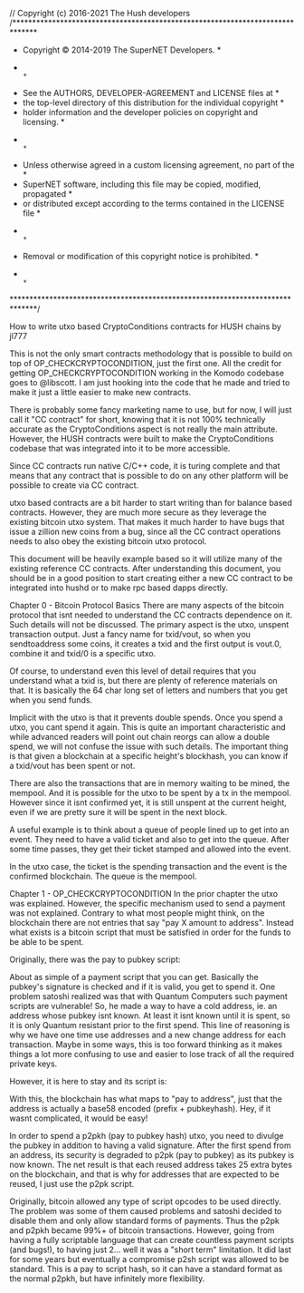 // Copyright (c) 2016-2021 The Hush developers
/******************************************************************************
 * Copyright © 2014-2019 The SuperNET Developers.                             *
 *                                                                            *
 * See the AUTHORS, DEVELOPER-AGREEMENT and LICENSE files at                  *
 * the top-level directory of this distribution for the individual copyright  *
 * holder information and the developer policies on copyright and licensing.  *
 *                                                                            *
 * Unless otherwise agreed in a custom licensing agreement, no part of the    *
 * SuperNET software, including this file may be copied, modified, propagated *
 * or distributed except according to the terms contained in the LICENSE file *
 *                                                                            *
 * Removal or modification of this copyright notice is prohibited.            *
 *                                                                            *
 ******************************************************************************/

How to write utxo based CryptoConditions contracts for HUSH chains
by jl777

This is not the only smart contracts methodology that is possible to build on top of OP_CHECKCRYPTOCONDITION, just the first one. All the credit for getting OP_CHECKCRYPTOCONDITION working in the Komodo codebase goes to @libscott. I am just hooking into the code that he made and tried to make it just a little easier to make new contracts.

There is probably some fancy marketing name to use, but for now, I will just call it "CC contract" for short, knowing that it is not 100% technically accurate as the CryptoConditions aspect is not really the main attribute. However, the HUSH contracts were built to make the CryptoConditions codebase that was integrated into it to be more accessible.

Since CC contracts run native C/C++ code, it is turing complete and that means that any contract that is possible to do on any other platform will be possible to create via CC contract.

utxo based contracts are a bit harder to start writing than for balance based contracts. However, they are much more secure as they leverage the existing bitcoin utxo system. That makes it much harder to have bugs that issue a zillion new coins from a bug, since all the CC contract operations needs to also obey the existing bitcoin utxo protocol.

This document will be heavily example based so it will utilize many of the existing reference CC contracts. After understanding this document, you should be in a good position to start creating either a new CC contract to be integrated into hushd or to make rpc based dapps directly.

Chapter 0 - Bitcoin Protocol Basics
There are many aspects of the bitcoin protocol that isnt needed to understand the CC contracts dependence on it. Such details will not be discussed. The primary aspect is the utxo, unspent transaction output. Just a fancy name for txid/vout, so when you sendtoaddress some coins, it creates a txid and the first output is vout.0, combine it and txid/0 is a specific utxo.

Of course, to understand even this level of detail requires that you understand what a txid is, but there are plenty of reference materials on that. It is basically the 64 char long set of letters and numbers that you get when you send funds.

Implicit with the utxo is that it prevents double spends. Once you spend a utxo, you cant spend it again. This is quite an important characteristic and while advanced readers will point out chain reorgs can allow a double spend, we will not confuse the issue with such details. The important thing is that given a blockchain at a specific height's blockhash, you can know if a txid/vout has been spent or not.

There are also the transactions that are in memory waiting to be mined, the mempool. And it is possible for the utxo to be spent by a tx in the mempool. However since it isnt confirmed yet, it is still unspent at the current height, even if we are pretty sure it will be spent in the next block.

A useful example is to think about a queue of people lined up to get into an event. They need to have a valid ticket and also to get into the queue. After some time passes, they get their ticket stamped and allowed into the event.

In the utxo case, the ticket is the spending transaction and the event is the confirmed blockchain. The queue is the mempool.


Chapter 1 - OP_CHECKCRYPTOCONDITION
In the prior chapter the utxo was explained. However, the specific mechanism used to send a payment was not explained. Contrary to what most people might think, on the blockchain there are not entries that say "pay X amount to address". Instead what exists is a bitcoin script that must be satisfied in order for the funds to be able to be spent.

Originally, there was the pay to pubkey script:
<pubkey> <checksig>

About as simple of a payment script that you can get. Basically the pubkey's signature is checked and if it is valid, you get to spend it. One problem satoshi realized was that with Quantum Computers such payment scripts are vulnerable! So, he made a way to have a cold address, ie. an address whose pubkey isnt known. At least it isnt known until it is spent, so it is only Quantum resistant prior to the first spend. This line of reasoning is why we have one time use addresses and a new change address for each transaction. Maybe in some ways, this is too forward thinking as it makes things a lot more confusing to use and easier to lose track of all the required private keys.

However, it is here to stay and its script is:
<hash the pubkey> <pubkey> <verify hash matches> <checksig>

With this, the blockchain has what maps to "pay to address", just that the address is actually a base58 encoded (prefix + pubkeyhash). Hey, if it wasnt complicated, it would be easy!

In order to spend a p2pkh (pay to pubkey hash) utxo, you need to divulge the pubkey in addition to having a valid signature. After the first spend from an address, its security is degraded to p2pk (pay to pubkey) as its pubkey is now known. The net result is that each reused address takes 25 extra bytes on the blockchain, and that is why for addresses that are expected to be reused, I just use the p2pk script.

Originally, bitcoin allowed any type of script opcodes to be used directly. The problem was some of them caused problems and satoshi decided to disable them and only allow standard forms of payments. Thus the p2pk and p2pkh became 99%+ of bitcoin transactions. However, going from having a fully scriptable language that can create countless payment scripts (and bugs!), to having just 2... well it was a "short term" limitation. It did last for some years but eventually a compromise p2sh script was allowed to be standard. This is a pay to script hash, so it can have a standard format as the normal p2pkh, but have infinitely more flexibility.

<hash the script> <script> <verify hash matches>

Wait, something is wrong! If it was just that, then anybody that found out what the required script (called redeemscript) was, they could just spend it. I forgot to say that the redeemscript is then used to determine if the payment can be spent or not. So you can have a normal p2pk or p2pkh redeemscript inside a p2sh script.

OK, I know that just got really confusing. Let us have a more clear example:

redeemscript <- pay to pubkey
p2sh becomes the hash of the redeem script + the compares

So to spend it, you need to divulge the redeemscript, which in turn requires you to divulge the pubkey. Put it all together and the p2sh mechanism verifies you not only had the correct redeemscript by comparing its hash, but that when the redeemscript is run, it is satisfied. In this case, that the pubkey's signature was valid.

If you are still following, there is some good news! OP_CHECKCRYPTOCONDITION scripts are actually simpler than p2sh scripts in some sense as there isnt this extra level of script inside a scripthash. @libscott implemented the addition of OP_CHECKCRYPTOCONDITION to the set of bitcoin opcodes and what it does is makes sure that a CryptoConditions script is properly signed.

Which gets us to the CryptoConditions specification, which is a monster of a IETF (Internet standards) draft and has hundred(s) of pages of specification. I am sure you are happy to know that you dont really need to know about it much at all! Just know that you can create all sorts of cryptoconditions and its binary encoding can be used in a bitcoin utxo. If the standard CC contracts dont have the power you need, it is always possible to expand on it. So far, most all the CC contracts only need the power of a 1of1 CC script, which is 1 signature combined with custom constraints. The realtime payment channels CC is the only one of the reference CC contracts so far that didnt fit into this model, it needed a 1of2 CC script.

The best part is that all these opcode level things are not needed at all. I just wanted to explain it for those that need to know all the details of everything.

Chapter 2 - CC contract basics
Each CC contract has an eval code, this is just an arbitrary number that is associated with a specific CC contract. The details about a specific CC contract are all determined by the validation logic, that is ultimately what implements a CC contract.

However, unlike the normal bitcoin payments, where it is validated with only information in the transaction, a CC contract has the power to do pretty much anything. It has full access to the blockchain and even the mempool, though using mempool information is inherently more risky and needs to be done carefully or for exclusions, rather than inclusions.

However, this is the CC contract basics chapter, so let us ignore mempool issues and deal with just the basics. Fundamentally there is no structure for OP_CHECKCRYPTOCONDITION serialized scripts, but if you are like me, you want to avoid having to read and understand a 1000 page IETF standard. What we really want to do is have a logical way to make a new contract and have it be able to be coded and debugged in an efficient way.

That means to just follow a known working template and only changing the things where the existing templates are not sufficient, ie. the core differentiator of your CC contract.

In the ~/komodo/src/cc/eval.h file all the eval codes are defined, currently:

#define FOREACH_EVAL(EVAL)             \
EVAL(EVAL_IMPORTPAYOUT, 0xe1)  \
EVAL(EVAL_IMPORTCOIN,   0xe2)  \
EVAL(EVAL_ASSETS,   0xe3)  \
EVAL(EVAL_FAUCET, 0xe4) \
EVAL(EVAL_REWARDS, 0xe5) \
EVAL(EVAL_DICE, 0xe6) \
EVAL(EVAL_FSM, 0xe7) \
EVAL(EVAL_AUCTION, 0xe8) \
EVAL(EVAL_LOTTO, 0xe9) \
EVAL(EVAL_HEIR, 0xea) \
EVAL(EVAL_CHANNELS, 0xeb) \
EVAL(EVAL_ORACLES, 0xec) \
EVAL(EVAL_PRICES, 0xed) \
EVAL(EVAL_PEGS, 0xee) \
EVAL(EVAL_TRIGGERS, 0xef) \
EVAL(EVAL_PAYMENTS, 0xf0) \
EVAL(EVAL_GATEWAYS, 0xf1)

Ultimately, we will probably end up with all 256 eval codes used, for now there is plenty of room. I imagined that similar to my coins repo, we can end up with a much larger than 256 number of CC contracts and you select the 256 that you want active for your blockchain. That does mean any specific chain will be limited to "only" having 256 contracts. Since there seems to be so few actually useful contracts so far, this limit seems to be sufficient. I am told that the evalcode can be of any length, but the current CC contracts assumes it is one byte.

The simplest CC script would be one that requires a signature from a pubkey along with a CC validation. This is the equivalent of the pay to pubkey bitcoin script and is what most of the initial CC contracts use. Only the channels one needed more than this and it will be explained in its chapter.

We end up with CC scripts of the form (evalcode) + (pubkey) + (other stuff), dont worry about the other stuff, it is automatically handled with some handy internal functions. The important thing to note is that each CC contract of this form needs a single pubkey and eval code and from that we get the CC script. Using the standard bitcoin's "hash and make an address from it" method, this means that the same pubkey will generate a different address for each different CC contract!

This is an important point, so I will say it in a different way. In bitcoin there used to be uncompressed pubkeys which had both the right and left half combined, into a giant 64 byte pubkey. But since you can derive one from the other, compressed pubkeys became the standard, that is why you have bitcoin pubkeys of 33 bytes instead of 65 bytes. There is a 02, 03 or 04 prefix, to mean odd or even or big pubkey. This means there are two different pubkeys for each privkey, the compressed and uncompressed. And in fact you can have two different bitcoin protocol addresses that are spendable by the same privkey. If you use some paper wallet generators, you might have noticed this.

CC contracts are like that, where each pubkey gets a different address for each evalcode. It is the same pubkey, just different address due to the actual script having a different evalcode, it ends up with a different hash and thus a different address. Now funds send to a specific CC address is only accessible by that CC contract and must follow the rules of that contract.

I also added another very useful feature where the convention is for each CC contract to have a special address that is known to all, including its private key. Before you panic about publishing the private key, remember that to spend a CC output, you need to properly sign it AND satisfy all the rules. By everyone having the privkey for the CC contract, everybody can do the "properly sign" part, but they still need to follow the rest of the rules.

From a user's perspective, there is the global CC address for a CC contract and some contracts also use the user pubkey's CC address. Having a pair of new addresses for each contract can get a bit confusing at first, but eventually we will get easy to use GUI that will make it all easy to use.


Chapter 3 - CC vins and vouts
You might want to review the bitcoin basics and other materials to refresh about how bitcoin outputs become inputs. It is a bit complicated, but ultimately it is about one specific amount of coins that are spent, once spent it is combined with the other coins that are also spent in that transaction and then various outputs are created.

vin0 + vin1 + vin2 -> vout0 + vout1

That is a 3 input, 2 output transaction. The value from the three inputs are combined and then split into vout0 and vout1, each of the vouts gets a spend script that must be satisfied to be able to be spent. Which means for all three of out vins, all the requirements (as specified in the output that created them) are satisfied.

Yes, I know this is a bit too complicated without a nice chart, so we will hope that a nice chart is added here:

[nice chart goes here]

Out of all the aspects of the CC contracts, the flexibility that different vins and vouts created was the biggest surprise. When I started writing the first of these a month ago, I had no idea the power inherent in the smart utxo contracts. I was just happy to have a way to lock funds and release them upon some specific conditions.

After the assets/tokens CC contract, I realized that it was just a tip of the iceberg. I knew it was Turing complete, but after all these years of restricted bitcoin script, to have the full power of any arbitrary algorithm, it was eye opening. Years of writing blockchain code and having really bad consequences with every bug naturally makes you gun shy about doing aggressive things at the consensus level. And that is the way it should be, if not very careful, some really bad things can and do happen. The foundation of building on top of the existing (well tested and reliable) utxo system is what makes the CC contracts less likely for the monster bugs. That being said, lack of validation can easily allow an improperly coded CC contract to have its funds drained.

The CC contract breaks out of the standard limitations of a bitcoin transaction. Already, what I wrote explains the reason, but it was not obvious even to me at first, so likely you might have missed it too. If you are wondering what on earth I am talking about, THAT is what I am talking about!

To recap, we have now a new standard bitcoin output type called a CC output. Further, there can be up to 256 different types of CC outputs active on any given blockchain. We also know that to spend any output, you need to satisfy its spending script, which in our case is the signature and whatever constraints the CC validation imposes. We also have the convention of a globally shared keypair, which gives us a general CC address that can have funds sent to it, along with a user pubkey specific CC address.

Let us go back to the 3+2 transaction example:

vin0 + vin1 + vin2 -> vout0 + vout1

Given the prior paragraph, try to imagine the possibilities the simple 3+2 transaction can be. Each vin could be a normal vin, from the global contract address, the user's CC address and the vouts can also have this range. Theoretically, there can be 257 * 257 * 257 * 257 * 257 forms of a 3+2 transaction!

In reality, we really dont want that much degrees of freedom as it will ensure a large degree of bugs! So we need to reduce things to a more manageable level where there are at most 3 types for each, and preferably just 1 type. That will make the job of validating it much simpler and simple is better as long as we dont sacrifice the power. We dont.

Ultimately the CC contract is all about how it constrains its inputs, but before it can constrain them, they need to be created as outputs. More about this in the CC validation chapter.

Chapter 4 - CC rpc extensions
Currently, CC contracts need to be integrated at the source level. This limits who is able to create and add new CC contracts, which at first is good, but eventually will be a too strict limitation. The runtime bindings chapter will touch on how to break out of the source based limitation, but there is another key interface level, the RPC.

By convention, each CC contract adds an associated set of rpc calls to the hush-cli. This not only simplifies the creation of the CC contract transactions, it further will allow dapps to be created just via rpc calls. That will require there being enough foundational CC contracts already in place. As we find new usecases that cannot be implemented via rpc, then a new CC contract is made that can handle that (and more) and the power of the rpc level increases. This is a long term process.

The typical rpc calls that are added <CC>address, <CClist>, <CCinfo> return the various special CC addresses, the list of CC contract instances and info about each CC contract instance. Along with an rpc that creates a CC instance and of course the calls to invoke a CC instance.

The role of the rpc calls are to create properly signed rawtransactions that are ready for broadcasting. This then allows using only the rpc calls to not only invoke but to create a specific instance of a CC. The faucet contract is special in that it only has a single instance, so some of these rpc calls are skipped.

So, there is no MUSTHAVE rpc calls, just a sane convention to follow so it fits into the general pattern.

One thing that I forgot to describe was how to create a special CC address and even though this is not really an rpc issue, it is kind of separate from the core CC functions, so I will show how to do it here:

const char *FaucetCCaddr = "R9zHrofhRbub7ER77B7NrVch3A63R39GuC";
const char *FaucetNormaladdr = "RKQV4oYs4rvxAWx1J43VnT73rSTVtUeckk";
char FaucetCChexstr[67] = { "03682b255c40d0cde8faee381a1a50bbb89980ff24539cb8518e294d3a63cefe12" };
uint8_t FaucetCCpriv[32] = { 0xd4, 0x4f, 0xf2, 0x31, 0x71, 0x7d, 0x28, 0x02, 0x4b, 0xc7, 0xdd, 0x71, 0xa0, 0x39, 0xc4, 0xbe, 0x1a, 0xfe, 0xeb, 0xc2, 0x46, 0xda, 0x76, 0xf8, 0x07, 0x53, 0x3d, 0x96, 0xb4, 0xca, 0xa0, 0xe9 };

Above are the specifics for the faucet CC, but each one has the equivalent in CCcustom.cpp. At the bottom of the file is a big switch statement where these values are copied into an in memory data structure for each CC type. This allows all the CC codebase to access these special addresses in a standard way.

In order to get the above values, follow these steps:
A. use getnewaddress to get a new address and put that in the <CC>Normaladdr = ""; line
B. use validateaddress <newaddress from A> to get the pubkey, which is put into the <CC>hexstr[67] = ""; line
C. stop the daemon and start with -pubkey=<pubkey from B> and do a <CC>address rpc call. In the console you will get a printout of the hex for the privkey, assuming the if ( 0 ) in Myprivkey() is enabled (CCutils.cpp)
D. update the CCaddress and privkey and dont forget to change the -pubkey= parameter

The first rpc command to add is <CC>address and to do that, add a line to rpcserver.h and update the commands array in rpcserver.cpp

In the rpcwallet.cpp file you will find the actual rpc functions, find one of the <CC>address ones, copy paste, change the eval code to your eval code and customize the function. Oh, and dont forget to add an entry into eval.h

Now you have made your own CC contract, but it wont link as you still need to implement the actual functions of it. This will be covered in the following chapters.


Chapter 5 - CC validation
CC validation is what its all about, not the "hokey pokey"!

Each CC must have its own validation function and when the blockchain is validating a transaction, it will call the CC validation code. It is totally up to the CC validation whether to validate it or not.

Any set of rules that you can think of and implement can be part of the validation. Make sure that there is no ambiguity! Make sure that all transactions that should be rejected are in fact rejected.

Also, make sure any rpc calls that create a CC transaction dont create anything that doesnt validate.

Really, that is all that needs to be said about validation that is generic, as it is just a concept and gets a dedicated function to determine if a transaction is valid or not.

For most of the initial CC contracts, I made a function code for various functions of the CC contract and add that along with the creation txid. That enables the validation of the transactions much easier, as the required data is right there in the opreturn.

You do need to be careful not to cause a deadlock as the CC validation code is called while already locked in the main loop of the bitcoin protocol. As long as the provided CC contracts are used as models, you should keep out of deadlock troubles.


Chapter 6 - faucet example
Finally, we are ready for the first actual example of a CC contract. The faucet. This is a very simple contract and it ran into some interesting bugs in the first incarnation.

The code in ~/komodo/src/cc/faucet.cpp is the ultimate documentation for it with all the details, so I will just address the conceptual issues here.

The idea is that people send funds to the faucet by locking it in faucet's global CC address and anybody is allowed to create a faucetget transaction that spends it.

There are only 7 functions in faucet.cpp, a bit over 200 lines including comments. The first three are for validation, the last four for the rpc calls to use.

int64_t IsFaucetvout(struct CCcontract_info *cp,const CTransaction& tx,int32_t v)

bool FaucetExactAmounts(struct CCcontract_info *cp,Eval* eval,const CTransaction &tx,int32_t minage,uint64_t txfee)

bool FaucetValidate(struct CCcontract_info *cp,Eval* eval,const CTransaction &tx)

int64_t AddFaucetInputs(struct CCcontract_infoCC_info *cp,CMutableTransaction &mtx,CPubKey pk,int64_t total,int32_t maxinputs)

std::string FaucetGet(uint64_t txfee)

std::string FaucetFund(uint64_t txfee,int64_t funds)

UniValue FaucetInfo()

Functions in rpcwallet implement:

faucetaddress fully implemented in rpcwallet.cpp
faucetfund calls FaucetFund
faucetget calls FaucetGet
faucetinfo calls FaucetInfo

Now you might not be a programmer, but I hope you are able to understand the above sequence. user types in a cli call, hush-cli processes it by calling the rpc function, which in turn calls the function inside faucet.cpp

No magic, just simple conversion of a user command line call that runs code inside the hushd. Both the faucetfund and faucetget create properly signed rawtransaction that is ready to be broadcast to the network using the standard sendrawtransaction rpc. It doesnt automatically do this to allow the GUI to have a confirmation step with all the details before doing an irrevocable CC contract transaction.

faucetfund allows anybody to add funds to the faucet
faucetget allows anybody to get 0.1 coins from the faucet as long as they dont violate the rules.

And we come to what it is all about. The rules of the faucet. Initially it was much less strict and that allowed it to be drained slowly, but automatically and it prevented most from being able to use the faucet.

To make it much harder to leech, it was made so each faucetget returned only 0.1 coins (down from 1.0) so it was worth 90% less. It was also made so that it had to be to a fresh address with less than 3 transactions. Finally each txid was constrained to start and end with 00! This is a cool trick to force usage of precious CPU time (20 to 60 seconds depending on system) to generate a valid txid. Like PoW mining for the txid and I expect other CC contracts to use a similar mechanism if they want to rate limit usage.

Combined, it became such a pain to get 0.1 coins, the faucet leeching problem was solved. It might not seem like too much trouble to change an address to get another 0.1 coins, but the way things are setup you need to launch the hushd -pubkey=<your pubkey> to change the pubkey that is active for a node. That means to change the pubkey being used, the hushd needs to be restarted and this creates a lot of issues for any automation trying to do this. Combined with the PoW required, only when 0.1 coins becomes worth a significant effort will faucet leeching return. In that case, the PoW requirement can be increased and coin amount decreased, likely with a faucet2 CC contract as I dont expect many such variations to be needed.

Chapter 7 - rewards example
The next CC contract in complexity is the rewards CC contract. This is designed to capture what most people like about masternodes, without anything else, ie. the rewards!

The idea is to allow people to lock funds for some amount of time and get an extra reward. We also want to support having more than one rewards plan at a time and to allow customization of plan details. One twist that makes it a bit unexpected is that anybody should be able to unlock the funds that were locked, as long as it ends up in the locking address. The reason for this is that SPV servers want to be supported and while locking can be done via normal sendrawtransaction, it requires a native node to do the unlocking. By allowing anybody to be able to unlock, then there can be a special node that unlocks all locked funds when they are ready. This way, from the user's point of view, they lock the funds and after it is matured, it reappears in their wallet.

The above requirements leads us to using the global CC address for the rewards contract to lock the funds in. That allows anybody to properly sign the unlock, but of course that is not enough, we need to make sure they are following all the unlock requirements. Primarily that the funds go back to the locking address.

The four aspects of the rewards plan that are customizable are:
APR, minseconds, maxseconds, mindeposit

This allows each plan to set a different APR (up to 25%, anything above is becoming silly), the minimum time funds must be locked, the maximum time they are earning rewards and the minimum that can be deposited.

So the tx that creates the rewards plan will have these attributes and it is put into the OP_RETURN data. All the other calls will reference the plan creation txid and inherit these parameters from the creation tx. This means it is an important validation to do, to make sure the funding txid is a valid funding txid.

Since it is possible that the initial funding will be used up, there needs to be a way for more funding to be added to the rewards plan.

Having multiple possible rewards plans means it is useful to have rpc calls to get information about them. Hence: rewardslist returns the list of rewards creation txids and rewardsinfo <txid> returns the details about a specific rewards plan.

A locking transaction sends funds to the rewards CC address, along with a normal (small) tx to the address that the unlock should go to. This allows the validation of the proper unlocking. Also, it is important to make sure only locking transactions are able to be unlocked. Additionally, the minimum time needs to elapse before unlocking is allowed.

All of these things are done in rewards.cpp, with the validation code being about 200 lines and a total of 700 lines or so. Bigger than faucet, but most of the code is the non-consensus code to create the proper transactions. In order to simplify the validation, specific vin and vout positions are designated to have specific required values:

createfunding
vins.*: normal inputs
vout.0: CC vout for funding
vout.1: normal marker vout for easy searching
vout.2: normal change
vout.n-1: opreturn 'F' sbits APR minseconds maxseconds mindeposit

addfunding
vins.*: normal inputs
vout.0: CC vout for funding
vout.1: normal change
vout.n-1: opreturn 'A' sbits fundingtxid

lock
vins.*: normal inputs
vout.0: CC vout for locked funds
vout.1: normal output to unlock address
vout.2: change
vout.n-1: opreturn 'L' sbits fundingtxid

unlock
vin.0: locked funds CC vout.0 from lock
vin.1+: funding CC vout.0 from 'F' and 'A' and 'U'
vout.0: funding CC change
vout.1: normal output to unlock address
vout.n-1: opreturn 'U' sbits fundingtxid

It is recommended to create such a vin/vout allocation for each CC contract to make sure that the rpc calls that create the transaction and the validation code have a specific set of constraints that can be checked for.

Chapter 8 - assets example
In some respects the assets CC is the most complex, it was actually the first one that I coded. It is however using a simple model, even for the DEX functions, so while it is quite involved, it does not have the challenge/response complexity of dice.

There are two major aspects to creating tokens. First is to create and track it, down to every specific satoshi. The second is solving how to implement DEX functions of trading assets.

The model used is "colored coins". This means that the token creating txid issues the assets as denoted by all the satoshis, so locking 1 COIN issues 100 million tokens. This multiplication will allow creation of plenty of assets. We want to preserve all the tokens created across all allowed operations. The way this is achieved is that all operations attaches the token creation txid in its OP_RETURN, along with the specified operation.

Ownership of tokens are represented by the colored satoshis in the CC address for the user's pubkey. This allows using the standard utxo system to automatically track ownership of the tokens. This automatic inheritance is one of the big advantages of utxo CC contracts that compensates for the slightly more work needed to implement a CC contract.

So now we have the standard CC addresss, list and info commands that provide the CC addresses, list of all tokens and info on specific tokens and the ability to create and transfer tokens. Any amount of tokens can be created from 1 to very large numbers and using standard addressbalance, addressutxo type of commands, the details of all assets owned can be determined for a specific pubkey.

Now we can solve the DEX part of the tokenization, which turns out to be much simpler than initially imagined. We start with bidding for a specific token. Funds for the bid are locked into the global CC address, along with the desired token and price. This creates a bid utxo that is able to be listed via an orderbook rpc call. To fill the bid, a specific bid utxo is spent with the appropriate number of assets and change and updated price for the unfilled amount. if the entire amount is filled, then it wont appear in the orderbook anymore.

asks work by locking assets along with the required price. Partial fills can be supported and the rpc calls can mask the utxo-ness of the funds/assets needed by automatically gathering the required amount of funds to fill the specific amount.

With calls to cancel the pending bid or ask, we get a complete set of rpc calls that can support a COIN-centric DEX.

In the future, it is expected that a token swap rpc can be supported to allow directly swapping one token for another, but at first it is expected that there wont be sufficient volumes for such token to token swaps, so it was left out of the initial implementation.

With just these rpc calls and associated validation, we get the ability to issue tokens and trade them on a DEX!

create
vin.0: normal input
vout.0: issuance assetoshis to CC
vout.1: tag sent to normal address of AssetsCCaddress
vout.2: normal output for change (if any)
vout.n-1: opreturn [EVAL_ASSETS] ['c'] [origpubkey] "<assetname>" "<description>"

transfer
vin.0: normal input
vin.1 .. vin.n-1: valid CC outputs
vout.0 to n-2: assetoshis output to CC
vout.n-2: normal output for change (if any)
vout.n-1: opreturn [EVAL_ASSETS] ['t'] [assetid]

buyoffer:
vins.*: normal inputs (bid + change)
vout.0: amount of bid to unspendable
vout.1: normal output for change (if any)
vout.n-1: opreturn [EVAL_ASSETS] ['b'] [assetid] [amount of asset required] [origpubkey]

cancelbuy:
vin.0: normal input
vin.1: unspendable.(vout.0 from buyoffer) buyTx.vout[0]
vout.0: vin.1 value to original pubkey buyTx.vout[0].nValue -> [origpubkey]
vout.1: normal output for change (if any)
vout.n-1: opreturn [EVAL_ASSETS] ['o'] [assetid]

fillbuy:
vin.0: normal input
vin.1: unspendable.(vout.0 from buyoffer) buyTx.vout[0]
vin.2+: valid CC output satisfies buyoffer (*tx.vin[2])->nValue
vout.0: remaining amount of bid to unspendable
vout.1: vin.1 value to signer of vin.2
vout.2: vin.2 assetoshis to original pubkey
vout.3: CC output for assetoshis change (if any)
vout.4: normal output for change (if any)
vout.n-1: opreturn [EVAL_ASSETS] ['B'] [assetid] [remaining asset required] [origpubkey]

selloffer:
vin.0: normal input
vin.1+: valid CC output for sale
vout.0: vin.1 assetoshis output to CC to unspendable
vout.1: CC output for change (if any)
vout.2: normal output for change (if any)
vout.n-1: opreturn [EVAL_ASSETS] ['s'] [assetid] [amount of native coin required] [origpubkey]

cancel:
vin.0: normal input
vin.1: unspendable.(vout.0 from exchange or selloffer) sellTx/exchangeTx.vout[0] inputTx
vout.0: vin.1 assetoshis to original pubkey CC sellTx/exchangeTx.vout[0].nValue -> [origpubkey]
vout.1: normal output for change (if any)
vout.n-1: opreturn [EVAL_ASSETS] ['x'] [assetid]

fillsell:
vin.0: normal input
vin.1: unspendable.(vout.0 assetoshis from selloffer) sellTx.vout[0]
vin.2+: normal output that satisfies selloffer (*tx.vin[2])->nValue
vout.0: remaining assetoshis -> unspendable
vout.1: vin.1 assetoshis to signer of vin.2 sellTx.vout[0].nValue -> any
vout.2: vin.2 value to original pubkey [origpubkey]
vout.3: CC asset for change (if any)
vout.4: CC asset2 for change (if any) 'E' only
vout.5: normal output for change (if any)
vout.n-1: opreturn [EVAL_ASSETS] ['S'] [assetid] [amount of coin still required] [origpubkey]

Chapter 9 - dice example
The dice CC contract is actually more complex in the sequences required than the assets/tokens CC. The reason is the need for realtime response by the dealer node, but also having a way to resolve bets if the dealer node is not online. The dice CC contract shows how to build in such a challenge/response mechanism, which likely will be very useful for many other realtime interactive CC contracts.

First, let us describe the issues that the dice CC contract needs to solve. Foremost is that it needs to be random and fair. It should also have realtime response and a fallback timeout in case the realtime response doesnt happen. As with the rewards CC contract, multiple dice plans are supported. Each plan can be customized as to the following:  minbet, maxbet, maxodds, timeoutblocks

This allows each plan to control the risk exposure and also advertises to everyone when dicebets expire and a timeout win can be claimed. In event the dealer node does not process a dicebet in time, in order to prevent dealer nodes from simply not responding to dicebets that they lose, a timeout must go to the dicebet player. A short timeframe means that the dealer would need to be running multiple redundant nodes to make sure they can respond in time. If the timeout is set to long, then many players would prefer to use a different dice plan with a shorter timeout.

Now to describe how to ensure a proper random number that is fair. The method chosen was for the dealer node to create transactions with hash of their entropy in the OP_RETURN. Then the dicebet player would select a specific entropy tx and include their (unhashed) entropy to their OP_RETURN. This allows the dealer node to immediately determine if the dicebet won or lost. If the dicebet included the hash of the bettor entropy, then another step would be needed. However, doing so would allow some timeouts to end with a refund, rather than an automatic win for the dicebet player.

One additional technique used to keep all required data on the blockchain is the dealer entropy value calculation. The vin0 txid is used as one of the privkeys to calculate a shared secret and then hashed to remove links to the original privkey. This method allows recreating the dealer's entropy value (by the dealer node) given the blockchain itself, which means there is no need for any local storage.

This allows the dealer node to recreate the unhashed entropy value used and so when the dicebet transaction is seen (in the mempool!), the dealer node can immediately determine if it is a winner or a loser. This is done by creating a dealer hash vs. a bettor hash via:

dealer hash: SHA256(dealer entropy + bettor entropy)
bettor hash: SHA256(bettor entropy + dealer entropy)

The same values are used, but in different order. The resulting hashes are compared arithmetically for 1:1 bets and the standard industry use is used for the higher odds: https://dicesites.com/provably-fair

The dealer creates a dice plan and then also needs to create entropy transactions. Each win or loss that creates change also creates entropy transactions by the dealer, but timeout transactions wont as it needs to be created by the dealer node to prevent cheating. The dealer tx are locked into the global dice CC address, as is the dicebet transaction, which selects a specific entropy tx to "roll" against. Then the dicefinish process by the dealer will spend the dicebet outputs either all to itself for a loss, or the winning amount to th dice bettor's address. For dicebets that are not dicefinish'ed by the dealer, anybody is able to do a timeout completion.

createfunding:
vins.*: normal inputs
vout.0: CC vout for funding
vout.1: owner vout
vout.2: dice marker address vout for easy searching
vout.3: normal change
vout.n-1: opreturn 'F' sbits minbet maxbet maxodds timeoutblocks

addfunding (entropy):
vins.*: normal inputs
vout.0: CC vout for locked entropy funds
vout.1: tag to owner address for entropy funds
vout.2: normal change
vout.n-1: opreturn 'E' sbits fundingtxid hentropy

bet:
vin.0: entropy txid from house (must validate vin0 of 'E')
vins.1+: normal inputs
vout.0: CC vout for locked entropy
vout.1: CC vout for locked bet
vout.2: tag for bettor's address (txfee + odds)
vout.3: change
vout.n-1: opreturn 'B' sbits fundingtxid entropy

loser:
vin.0: normal input
vin.1: betTx CC vout.0 entropy from bet
vin.2: betTx CC vout.1 bet amount from bet
vin.3+: funding CC vout.0 from 'F', 'E', 'W', 'L' or 'T'
vout.0: funding CC to entropy owner
vout.1: tag to owner address for entropy funds
vout.2: change to fundingpk
vout.n-1: opreturn 'L' sbits fundingtxid hentropy proof

winner:
same as loser, but vout.2 is winnings
vout.3: change to fundingpk
vout.n-1: opreturn 'W' sbits fundingtxid hentropy proof

timeout:
same as winner, just without hentropy or proof

WARNING: there is an attack vector that precludes betting any large amounts, it goes as follows:
1. do dicebet to get the house entropy revealed
2. calculate bettor entropy that would win against the house entropy
3. reorg the chain and make a big bet using the winning entropy calculated in 2.

In order to mitigate this, the disclosure of the house entropy needs to be delayed beyond a reasonable reorg depth (notarization). It is recommended for production dice game with significant amounts of money to use such a delayed disclosure method.


Chapter 10 - channels example
It might be hard to believe, but channels CC implements an instant payment mechanism that is secured by dPoW in a way that is backward compatible with the existing wallets, explorers, etc. and channels CC does not require both nodes to be online. Its usecases are all the usecases for Lightning Network, it is just more secure, less expensive and backward compatible! The one aspect which some might consider a downside (and others another benefit) is that all payments are onchain. This means it would increase blockchain size, but the idea is for channels CC to be used on blockchains with relatively lower value coins, so a txfee of 0.0001 is not anything significant.

Warning: very confusing blockchain reorganization issues described below. Will be confusing to most people

From a distance, the blockchain is a chain of blocks. One block after the next, each referencing all the prior blocks. Each block containing a group of transactions. Prior to getting into a block, the transactions are broadcast to the network and if it is valid, it enters the memory pool. Each miner then constructs a valid block from these memory pool transactions and when a transaction gets mined (confirmed), it is removed from the memory pool.

That is the simple version!

The reality is quite a bit more complex, but the critical aspect is that the blockchain can (and is) reorganized as part of the expected protocol. This can happen even when there is no 51% attack happening and it is important to understand this process in detail, so here goes.

What happens if two miners find a valid block at the same time? In this case the "same time" means within the time it takes for a block to propagate to the network. When a miner finds a new block, it is broadcast to the network and nodes update and start waiting for the next block. When there are two different (and valid) blocks propagating at the same time, some nodes update with one of the blocks and some the other, lets call it blockA and blockB. Now the nodes will know about both blockA and blockB, but some will consider blockA to be the chaintip and others will consider blockB to be the chaintip.

This is where it gets confusing. Which is the correct chaintip (latest block?). It turns out that both blockA and blockB are valid at this moment in time. So there are actuall two blockchains. We have what is called a small fork! Now dont worry, the protocol will help us converge to a single chain, but in order to do that, we need the next block.

Some miners will be mining from blockA and others from blockB. In most all cases, when the next block is found, it wont be at the "same time" again. So we will end up with a chain that is blockA+blockA2 or blockB+blockB2. Here comes the small reorg! Let's assuming blockA2 was found before blockB2, so that means all nodes that had blockB as the chaintip now see a longer chain blockA+blockA2, which trumps blockB. When that happens, it reorgs the chain so it is on blockA+blockA2. To do this properly, all the transactions that were in blockB are put back into the mempool and blockA is added, then blockA2.

Of course, when blockB2 arrives, the nodes see it but blockB+blockB2 is the same length as blockA+blockA2, so no reorg happens. Since we postulated that blockAs arrived "before" blockB2, that means all nodes are on the same chaintip, including all the miners and the next block found would be blockA3, without any complications.

Believe it or not, this sort of thing is happening all the time, one all blockchains. The chaintip is a volatile thing and that is why more than one confirmation is needed to avoid the small reorgs invalidating blockhash. However, it is possible for more than just the blockhash to change. When the reorg happens, all the transactions in the block are put back into the mempool and then the new blocks are processed in order. So what happens if one of the inputs to a transaction that happened in blockB, gets spent in blockA2? Based on random utxo allocation by wallets this is not impossible if an address has a lot of activity, but if it is part of a 51% attack, then this remote chance of an utxo being spent becomes a certainity! In fact, that is what a 51% attack is.

The attack can go much deeper than just one block. For chains that use the longest chain rule, it can go quite deep indeed. So as all the reorged transactions are put back into the mempool, we feel good that it will get confirmed again. Unfortunately, there is no enforcement of a miner needing to mine any specific transaction in the mempool. And the 51% attacker is intent on mining the transaction that spends an already spent utxo in the reorganized chain. it is called a double spend, but in the reorganized chain, it is spent only once. So it is a bit of a misnomer.

The important thing to understand is that if any transaction has inputs that are signed by a node, it is possible when the chain reorganizes for that transaction to become invalid. This is why dPoW is important as it doesnt strictly use the longest chain rule, but rather the longest notarized chain rule. Once a block is notarized, then it will refuse to reorganize that block (or any block before). So the risk is still there, but only until a notarization. Please see more detailed information about dPoW <here>.

Given the above, if you are wondering how can it be possible to have a mempool payment be secured by dPoW. Since it is explained how the reorgs can make valid transactions disappear, it seems unlikely any such solution is possible. However, the CC is very powerful and it can make unlikely things possible.

The following describes how.

We know that any payment that is utxo based can be invalidated via 51% attack, or even an unlikely but not impossible random utxo allocation from a busy wallet. Which means the payment cant be via a utxo. Since the CC system is utxo based, you might think that it means CC cant solve this. However, CC is very powerful and can implement payments that are not utxo based. But before this non-utxo payment method is explained, first we need to solve the mechanics of payment.

At a high level, we want to lock funds into a channel, have this lock notarized so it cant be reorganized. Then payments can unlock funds. Additionally, if we are restricting the payment to just one destination, we also need a way for the sender to reclaim the unused funds. So there needs a way for a close channel notification, which when notarized allows the sender to reclaim all funds. After the channel close is notarized, then the only action possible should be a reclaim of sender funds.

We need to assume that any payment, channel close, reclaim can be reorganized until it is notarized so great care needs to be made that a payment that is made will always be valid. With some allowances for blocks after a channelclose is notarized, we can protect the payments using the logic of "stop accepting payments after a channelclose is seen". It might be that a full notarization of wait time after the channelclose is notarized is needed to provide sufficient time for all the payments to be reprocessed.

Now we can finally describe the requirements for the CC. The locked funds need to be able to be spent by either the sender or receiver, the former only after sufficient time after a channelclose and the latter only after a payment is seen (not just confirmed, but just seeing it should be enough). The protection from reorgs is that the payment itself reveals a secret that is needed for the payment and only the secret would be needed, so it wont matter what utxo is used. To lock funds into a CC address that can handle this we need a 1of2 CC address, which can accept a signature from either of two pubkeys. The additional CC constraints would be enforced to make sure payments are made until the channel is closed.

A hashchain has the nice property of being able to encode a lot of secrets with a single hash. You can hash the hash, over and over and the final hash is the public value. By revealing the next to last hash, it can be verified that it hashes to the final hash. There is a restriction that a hashchain needs to be of reasonable maximum depth, say 1000. That means each iteration of the hashchain that is revealed is worth 1/1000th the total channelfunds. In fact, if the 500th hash value is revealed, half the channelfunds are released. this allows 1/1000th resolution that can be released with a single hash value.

Now we can make the payment based on the hashvalue revealed at a specified depth before the prior released hashchain value. Both the sender and receiver can make a payment to the destination by attaching a hashchain secret. This means even if the sender's payment is reorganized, if the destination has the revealed secret, a replacement payment can be made that is valid. If the destination account isnt monitoring the blockchain, then it wont see the revealed secret, but in this case there shouldnt be value released for the payments that are reorganized. So it would be a case of no harm, no foul. In any event, all the payments end up verifiable on the blockchain to provide verifiability.

Payments at the speed of the mempool, protected by dPoW!

RPC calls
channelsopen:
 Used to open channel between two pub keys (sender and receiver). Parameters: destination_pubkey, total_number_of_payments, payment_denomination.
 Example - channelsopen 03a8fe537de2ace0d9c210b0ff945085c9192c9abf56ea22f22ce7998f289bb7bb 10 10000000
channelspayment:
 Sending payment to receiver. Condition is that the channel open tx is confirmed/notarised. Parameters: open_tx_id, payment_amount, [secret] (optional, used when receiver needs to make a payment which secret has already been revealed by sender).
 Example - channelspayment b9c141facc8cb71306d0de8e525b3de1450e93e17fc8799c8fda5ed52fd14440 20000000
channelsclose:
 Marking channel as closed. This RPC only creates a tx which says that the channel is closed and will be used in refund RPC to withdraw funds from closed channel. This also notifies receiver that channel fund could be withdrawn, but the payment RPC is still available until all funds are withdrawn. Parameters: open_tx_id.
 Example - channelsclose b9c141facc8cb71306d0de8e525b3de1450e93e17fc8799c8fda5ed52fd14440
channelsrefund:
 Withdrawing funds back to senders address. Refund can be issued only when channel close tx is confirmed/notarised. Parameters: open_tx_id, close_tx_id
 Example - channelsrefund b9c141facc8cb71306d0de8e525b3de1450e93e17fc8799c8fda5ed52fd14440 bb0ea34f846247642684c7c541c435b06ee79e47893640e5d2e51023841677fd
channelsinfo:
 Getting info about channels in which the issuer is involved, either as sender or receiver. Call without parameters give the list of available channels.  Parameters: [open_tx_id] (optional - used to get info about specific channel)

VIN/VOUT allocation
Open:
 vin.0: normal input
 vout.0: CC vout for channel funding on CC1of2 pubkey
 vout.1: CC vout marker to senders pubKey
 vout.2: CC vout marker to receiver pubkey
 vout.n-2: normal change
 vout.n-1: opreturn - 'O' zerotxid senderspubkey receiverspubkey totalnumberofpayments paymentamount hashchain

Payment
 vin.0: normal input
 vin.1: CC input from channel funding
 vin.2: CC input from src marker
 vout.0: CC vout change to channel funding on CC1of2 pubkey
 vout.1: CC vout marker to senders pubKey
 vout.2: CC vout marker to receiver pubkey
 vout.3: normal output of payment amount to receiver pubkey
 vout.n-2: normal change
 vout.n-1: opreturn - 'P' opentxid senderspubkey receiverspubkey depth numpayments secret

Close:
 vin.0: normal input
 vin.1: CC input from channel funding
 vin.2: CC input from src marker
 vout.0: CC vout for channel funding
 vout.1: CC vout marker to senders pubKey
 vout.2: CC vout marker to receiver pubkey
 vout.n-2: normal change
 vout.n-1: opreturn - 'C' opentxid senderspubkey receiverspubkey 0 0 0

Refund:
 vin.0: normal input
 vin.1: CC input from channel funding
 vin.2: CC input from src marker
 vout.0: CC vout marker to senders pubKey
 vout.1: CC vout marker to receiver pubKey
 vout.2: normal output of CC input to senders pubkey
 vout.n-2: normal change
 vout.n-1: opreturn - 'R' opentxid senderspubkey receiverspubkey numpayments payment closetxid

Chapter 11 - oracles example
Oracles CC is an example where it ended up being simpler than I first expected, but at the same time a lot more powerful. It is one of the smaller CC, but it enables creation of an arbitrary number of data markets, in a performant way.

In order to gain the performance, some clever usage of special addresses was needed. It was a bit tricky to generate a special address to keep track of the latest data.

Let's back up to the beginning. Just what is an oracle? In this context it is something that puts data that is not on the blockchain, onto the blockchain. Since everything other than the transactions and blocks are not in the blockchain, there is a very large universe of data that can be oracle-ized. It can be literally anything, from the obvious like prices to specific results relative to an arbitrary description.

The most difficult issue about oracles is that they need to be trusted to various degree to provide accurate and timely data. The danger is that if a trusted node is used to write data to the blockchain, it creates a trust point and a single point of attack. Ultimately there is nothing that can ensure only valid data is written to the blockchain, so what is done is to reinforce good behavior via pay per datapoint. However, for critical data, higher level processing is needed that combines multiple data providers into a validated signal.

At the oracles CC level, it is enough that there is financial incentive to provide good data. Also it is needed to allow multiple vendors for each data that is required and to enable efficient ways to update and query the data.

The following are the rpc calls:
oraclescreate name description format
oracleslist
oraclesinfo oracletxid
oraclesregister oracletxid datafee
oraclessubscribe oracletxid publisher amount
oraclesdata oracletxid hexstr
oraclessamples oracletxid batonutxo num

The first step is to create a specific data description with oraclescreate, which also defines the format of the binary data. This creates an oracletxid, which is used in the other rpc calls. name and description are just arbitrary strings, with name preferably being a short name used to access the data. The format is a string comprised of a single character per data element:

's' -> <256 char string
'S' -> <65536 char string
'd' -> <256 binary data
'D' -> <65536 binary data
'c' -> 1 byte signed little endian number, 'C' unsigned
't' -> 2 byte signed little endian number, 'T' unsigned
'i' -> 4 byte signed little endian number, 'I' unsigned
'l' -> 8 byte signed little endian number, 'L' unsigned
'h' -> 32 byte hash

For example, if the datapoint is comprised of a 4byte timestamp and an 8byte number the format string would be: "IL"

oracleslist displays a list of all the oraclestxid and oraclesinfo displays information about the specific oracletxid. Each oracletxid deterministically generates a marker address and a small amount is sent to that address to mark a transaction's relation to the oracltxid.

{
"result": "success",
"txid": "4895f631316a649e216153aee7a574bd281686265dc4e8d37597f72353facac3",
"name": "BTCUSD",
"description": "coindeskpricedata",
"format": "L",
"marker": "RVqJCSrdBm1gYJZS1h7dgtHioA5TEYzNRk",
"registered": [
{
"publisher": "02ebc786cb83de8dc3922ab83c21f3f8a2f3216940c3bf9da43ce39e2a3a882c92",
"baton": "RKY4zmHJZ5mNtf6tfKE5VMsKoV71Euej3i",
"batontxid": "4de10b01242ce1a5e29d5fbb03098b4519976879e05ad0458ef7174ed9127f18",
"lifetime": "1.50000000",
"funds": "0.01000000",
"datafee": "0.01000000"
}
]
}

A data publisher needs to register a datafee and their pubkey for a specific oracletxid. datafee needs to be at least as big as a txfee. Using oraclesregister the current datafee can be updated so a publisher can adapt to market conditions. Once registered, subscribers can prepay for some number of datapoints to a specific publisher using the oraclessubscribe rpc. At first, it is likely that the publisher would pay themselves to enable the posting of initial data points so the potential subscribers can evaluate the quality and consistency of the data.

The one final rpc is oraclessamples, which returns the most recent samples of data from a specific publisher. In order to have a performant solution to track all the potential data streams from all the publishers for all the oracletxid, a baton utxo is used. This is an output sent to a specific address and expected to have just a single utxo at any given time to allow for direct lookup. oraclessamples requires a starting txid to use and with each datapoint having the prior batontxid, there is a reverse linked list to traverse the most recent data.

In order to implement this, the following vin/vout contraints are used:

create:
vins.*: normal inputs
vout.0: txfee tag to oracle normal address
vout.1: change, if any
vout.n-1: opreturn with name and description and format for data

register:
vins.*: normal inputs
vout.0: txfee tag to normal marker address
vout.1: baton CC utxo
vout.2: change, if any
vout.n-1: opreturn with oracletxid, pubkey and price per data point

subscribe:
vins.*: normal inputs
vout.0: subscription fee to publishers CC address
vout.1: change, if any
vout.n-1: opreturn with oracletxid, registered provider's pubkey, amount

data:
vin.0: normal input
vin.1: baton CC utxo (most of the time)
vin.2+: subscription or data vout.0
vout.0: change to publishers CC address
vout.1: baton CC utxo
vout.2: payment for dataprovider
vout.3: change, if any
vout.n-1: opreturn with oracletxid, prevbatontxid and data in proper format

The oraclesdata transaction is the most complex as it needs to find and spend the baton utxo, use the correct datafee and spend funds from the locked subscription funds. With the above, the oracles CC is complete and allows the creations of massively parallel data streams from multiple vendors that uses free market feedback via payments, ie. poorly performing providers wont get renewals.

I expect that at first, the data providers will just be dapp developers deploying a working system including the required data, but its structure allows open market competition. Of course, specific dapps could restrict themselves to using only publishers from a allowlist of pubkeys. The potential usecases for oracles CC is quite varied and limited only by the imagination.

Chapter 12 - limitless possibilities
As can be seen, CC contracts can do a wide range of things and since they are Turing complete, we know that this is true. However, what is more important is the added security gained from using a utxo based system. While in some ways it is more complex to have to deal with utxo, as can be seen by the above examples, it is either solved and made invisible at the rpc level, or actually used as part of the solution.

Being utxo based, automatically builds in a rate limit to how many tx per block a specific CC contract can do. The state advancing by one transaction at a time is another means that rate limits. Since more utxo can be made available to increase capacity, it actually offers a way for managing load.

I believe I have made one of the first operational utxo smart contracts, CC or otherwise and hope that there will be many more developers joining forces to create more foundational CC contracts. Feel free to contact me for feedback on the type of CC contract you want to make. I have not documented all my notes and it could well be I already sort of know how to implement what your want your CC contract to do. Just only so many I can actually make time to code and debug.

Our testing cycle went a lot faster than expected as the bugs found were few and far between. Considering the scope of the assets CC and the realtime response aspects of dice CC, this was quite unexpected. I can only attribute it to the fact that CC validation is just the final validation on top of all the standard bitcoin protocol validations. Not having to worry about double spends is sure a nice luxury, though dont get too complacent about chain rewrites! It is possible to wait for information to be divulged and then reorg the chain to take advantage of this knowledge in a chain which is rewound.

Yes, blockchains are complicated.

Chapter 13 - different languages
The current codebase is integrated into the hushd codebase, which is C/C++. However, it is possible to use different languages and integrate into the C/C++ as zcash has shown by using the rust language for some parts of the zcashd.

I think any language that is compiled and can create a linkable library while being able to call and be called by C/C++ functions can be used. If you are able to make such a language binding for a simple CC contract like faucet, this will be good for a 777 HUSH bounty. Of course, you need to be the first to submit a properly working pull request.


Chapter 14 - runtime bindings
Once build time linking works, then it is one step away from being able to do runtime linking, ie. dynamically linked libraries. There will be some work required to prevent duplication of eval codes and making sure it is a valid version of the CC contract plugin, but these are issues that have been solved before and I dont see any reason they cant be solved for CC contracts.

This would open up the door for quite an interesting ecosystem of CC plugins that blockchains can subscribe to.

Chapter 15 - rpc based dapps
Ultimately, I expect there to be so many new rpc calls (one set from each CC contract), that virtually any dapp can be made with rpc calls. We are just at the beginning now, but it is just a matter of time when we get there.

For now, we just need to keep listening to what the market wants as far as dapps go. Then make a new CC contract that enables doing as many of those as possible.

Repeat...

Imagine the scope that will exist after a year or two of continuous new CC contracts being created, along with all the rpc based dapps. I have seen some automatic GUI generators and it could be that for most cases, there can be a special GUI that not only create the dapp's GUI, but also all the rpc calls that are needed to make it work the way it is customized.

This codebase and tools in between the GUI and the rpc level will be a very good area for new initiatives.

##########

Conclusion
I hope this document has helped you understand what a Komodo utxo based CC contract is and how it is different from the other smart contracts. If you are now able to dive into the cc directory and start making your own CC contract, then I am very happy!


gateways CC
gateways CC is the first CC that combines multiple CC into a single one. In order to achieve its goals, both the assets CC and the oracles CC is used, in addition to a dapp that issues regular transactions. This general approach can be used to solve quite a few different use cases, so it is important to understand how a multi-CC solution is put together. There are some tricky issues that only arise when using more than one CC at a time.

Before the implementation details, first lets understand what the gateways CC does. At a high level it is similar to the old multigateway (from NXT AE 2014), but with improvements. The basic idea is to tokenize other crypto coins (like BTC) and then use the assets CC to transact/swap against the tokenized crypto. By enforcing a 1:1 peg between a specific token and BTC and an automated deposit/withdraw mechanism, it is possible to transact in the virtual BTC without the delay or expensive txfees. Then anybody that ends up having any of the BTC token would be able to withdraw actual BTC by redeeming the token.

BTC -> deposit to special address -> receive token that represents BTC onchain
do onchain transactions with the BTC token
anybody who obtains the BTC token can redeem the token and get actual BTC in the withdraw address

By bringing the operations onchain, it avoids the need for crosschain complications for each trade. The crosschain does still have to happen on the deposit and withdraw, but that is all. There is just one aspect that makes it not fully decentralized, which is the reliance on MofN multisig. However, with N trusted community members and a reasonable M value, it is not expected to be a big barrier. Since all operations are automated, the only trust needed is that M of the N multisig signers are running their nodes with the gateways dapp active and also that M of them wont collude to steal the funds locked in the multisig. In three years of operations, the MGW multigateway didnt have any incident of multisig signer misbehavior and it was only 2of3 multisig.

How can the gatewaysCC work? First, it needs a dedicated token that can be used to represent the external crypto coin. In order to avoid any issues with misplaced tokens, it is simplest to require that 100% of all the tokens are all locked in the gatewaysCC address. We want to make it so that the only way the tokens can be released from the locked address is when a verified deposit is made. So, we also need a deposit address, which means there needs to be a set of pubkeys that control the deposit address. It turns out, we also need to post merkleroot data from the external coin so that the information is onchain to be able to validate the external deposit. Since we are already trusting the deposit address signers to safekeep the external coins via MofN multisig, trusting them to post the merkleroots doesnt increase the trust footprint needed.

Now we have all the ingredients needed, a dedicated token, a set of multisig pubkeys and an oracle for merkleroots.

gatewaysbind tokenid oracletxid coin tokensupply M N pubkey(s)

With a gatewaysbind, a new gateway is defined. the pubkeys are for the custodians of the multisig funds and they also need to be posting merkleroots to the chain, so the oracle needs to be setup and funded and each of the signers needs to run the oraclefeed dapp. That posts each new merkleroot via oraclesdata and also responds to withdraw requests.

The MofN pubkeys generates a deposit address and when funds are sent to that address along with a small amount to the claim address. With the txid from this external coin, along with the txproof and the rawtransaction, all is submitted with a gatewaysdeposit. This adds a special baton output which is a gateways CC output to invoke gateways validation and also prevents double claims by using the unspent status of the baton.

gatewaysdeposit bindtxid height coin cointxid claimvout deposithex proof destpub amount
gatewaysclaim bindtxid coin deposittxid destpub amount

Once the gatewaysdeposit is validated, it can be claimed and now the token is sent to the claim address. A 1:1 pegging of the external crypto to the token is established. And as long as one of the deposit address signers is running the oraclefeed, then the deposit/claim process is fully automatic and under the control of the depositor. Nothing needs to be signed by any other party! Also by using the utxo from the deposittxid, double claims are prevented.

On the withdraw side, the tokens are sent back to the address where the tokens are locked and this needs to create a redemption right that can only be used once.

gatewayswithdraw bindtxid coin withdrawpub amount


And with a bit more magic in the oraclefeed, this is achieved. To be continued...

